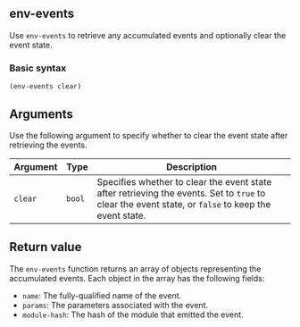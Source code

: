 ## env-events

Use `env-events` to retrieve any accumulated events and optionally clear the event state.

### Basic syntax

`(env-events clear)`

## Arguments

Use the following argument to specify whether to clear the event state after retrieving the events.

| Argument | Type | Description |
| --- | --- | --- |
| `clear` | `bool` | Specifies whether to clear the event state after retrieving the events. Set to `true` to clear the event state, or `false` to keep the event state. |

## Return value

The `env-events` function returns an array of objects representing the accumulated events. Each object in the array has the following fields:

- `name`: The fully-qualified name of the event.
- `params`: The parameters associated with the event.
- `module-hash`: The hash of the module that emitted the event.
